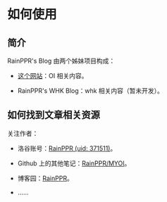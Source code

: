 # 如何使用

## 简介

RainPPR's Blog 由两个姊妹项目构成：

+ [这个网站]()：OI 相关内容。

+ RainPPR's WHK Blog：whk 相关内容（暂未开发）。

## 如何找到文章相关资源

关注作者：

+ 洛谷账号：[RainPPR (uid: 371511)](https://www.luogu.com.cn/user/371511)。

+ Github 上的其他笔记：[RainPPR/MYOI](https://github.com/RainPPR/MyOI)。

+ 博客园：[RainPPR](https://www.cnblogs.com/RainPPR)。

+ ……
